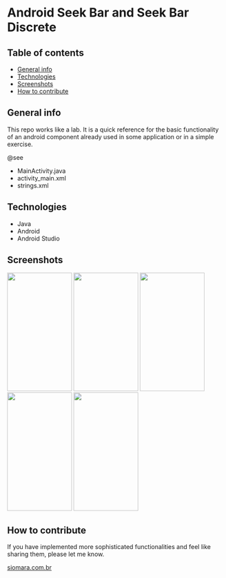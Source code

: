 # Android Seek Bar and Seek Bar Discrete


## Table of contents
* [General info](#general-info)
* [Technologies](#technologies)
* [Screenshots](#screenshots)
* [How to contribute](#how-to-contribute)


## General info
This repo works like a lab. It is a quick reference for the basic functionality of an android component already used in some application or in a simple exercise.

@see

- MainActivity.java
- activity_main.xml
- strings.xml


## Technologies
* Java
* Android
* Android Studio


## Screenshots
<kbd><img src="https://user-images.githubusercontent.com/5893219/135548185-5cca4987-e9e3-43de-adb9-cf6254f064c1.png"          width="150" height="275"></kbd> <kbd><img src="https://user-images.githubusercontent.com/5893219/135548177-a286ea2a-5a28-4a19-a231-01995a83e1a8.png" width="150" height="275"></kbd>
<kbd><img src="https://user-images.githubusercontent.com/5893219/135548179-157d3d5e-ac28-4a96-b5c7-af56e472a168.png"      width="150" height="275"></kbd>
<kbd><img src="https://user-images.githubusercontent.com/5893219/135548180-9a91ba85-d3d0-46c4-8c16-511b946fc8ec.png"       width="150" height="275"></kbd>
<kbd><img src="https://user-images.githubusercontent.com/5893219/135548182-ed184951-f81b-467e-9b9c-e17756b5c5a1.png"   width="150" height="275"></kbd>


## How to contribute
If you have implemented more sophisticated functionalities and feel like sharing them, please let me know.

[siomara.com.br](http://www.siomara.com.br)
